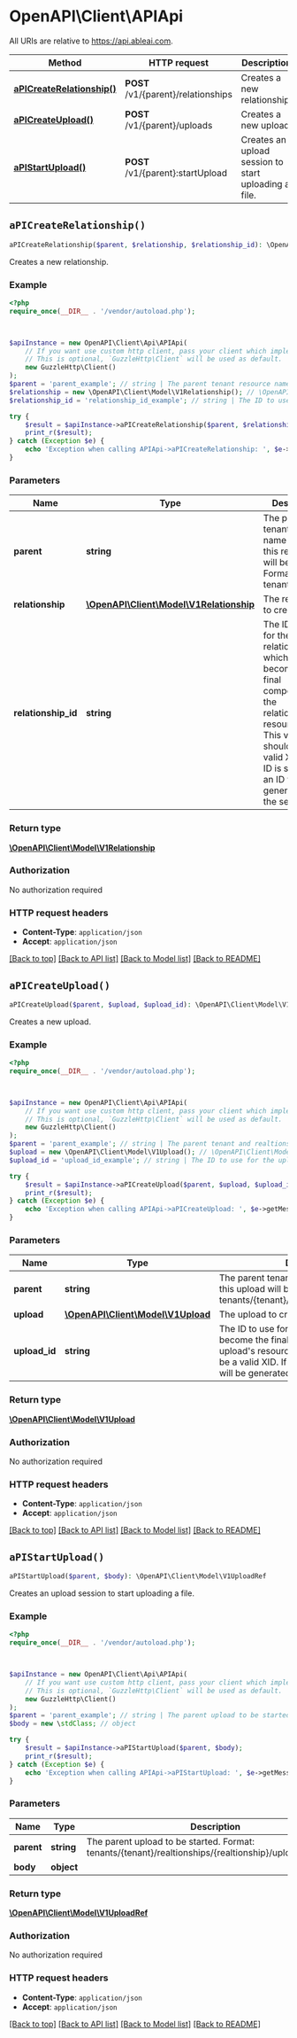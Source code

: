 # OpenAPI\Client\APIApi

All URIs are relative to https://api.ableai.com.

Method | HTTP request | Description
------------- | ------------- | -------------
[**aPICreateRelationship()**](APIApi.md#aPICreateRelationship) | **POST** /v1/{parent}/relationships | Creates a new relationship.
[**aPICreateUpload()**](APIApi.md#aPICreateUpload) | **POST** /v1/{parent}/uploads | Creates a new upload.
[**aPIStartUpload()**](APIApi.md#aPIStartUpload) | **POST** /v1/{parent}:startUpload | Creates an upload session to start uploading a file.


## `aPICreateRelationship()`

```php
aPICreateRelationship($parent, $relationship, $relationship_id): \OpenAPI\Client\Model\V1Relationship
```

Creates a new relationship.

### Example

```php
<?php
require_once(__DIR__ . '/vendor/autoload.php');



$apiInstance = new OpenAPI\Client\Api\APIApi(
    // If you want use custom http client, pass your client which implements `GuzzleHttp\ClientInterface`.
    // This is optional, `GuzzleHttp\Client` will be used as default.
    new GuzzleHttp\Client()
);
$parent = 'parent_example'; // string | The parent tenant resource name where this relationship will be created. Format: tenants/{tenant}
$relationship = new \OpenAPI\Client\Model\V1Relationship(); // \OpenAPI\Client\Model\V1Relationship | The relationship to create.
$relationship_id = 'relationship_id_example'; // string | The ID to use for the relationship, which will become the final component of the relationship's resource name.  This value should be a valid XID.  If no ID is specified, an ID will be generated by the server.

try {
    $result = $apiInstance->aPICreateRelationship($parent, $relationship, $relationship_id);
    print_r($result);
} catch (Exception $e) {
    echo 'Exception when calling APIApi->aPICreateRelationship: ', $e->getMessage(), PHP_EOL;
}
```

### Parameters

Name | Type | Description  | Notes
------------- | ------------- | ------------- | -------------
 **parent** | **string**| The parent tenant resource name where this relationship will be created. Format: tenants/{tenant} |
 **relationship** | [**\OpenAPI\Client\Model\V1Relationship**](../Model/V1Relationship.md)| The relationship to create. |
 **relationship_id** | **string**| The ID to use for the relationship, which will become the final component of the relationship&#39;s resource name.  This value should be a valid XID.  If no ID is specified, an ID will be generated by the server. | [optional]

### Return type

[**\OpenAPI\Client\Model\V1Relationship**](../Model/V1Relationship.md)

### Authorization

No authorization required

### HTTP request headers

- **Content-Type**: `application/json`
- **Accept**: `application/json`

[[Back to top]](#) [[Back to API list]](../../README.md#endpoints)
[[Back to Model list]](../../README.md#models)
[[Back to README]](../../README.md)

## `aPICreateUpload()`

```php
aPICreateUpload($parent, $upload, $upload_id): \OpenAPI\Client\Model\V1Upload
```

Creates a new upload.

### Example

```php
<?php
require_once(__DIR__ . '/vendor/autoload.php');



$apiInstance = new OpenAPI\Client\Api\APIApi(
    // If you want use custom http client, pass your client which implements `GuzzleHttp\ClientInterface`.
    // This is optional, `GuzzleHttp\Client` will be used as default.
    new GuzzleHttp\Client()
);
$parent = 'parent_example'; // string | The parent tenant and realtionship where this upload will be created. Format: tenants/{tenant}/realtionships/{realtionship}
$upload = new \OpenAPI\Client\Model\V1Upload(); // \OpenAPI\Client\Model\V1Upload | The upload to create.
$upload_id = 'upload_id_example'; // string | The ID to use for the upload, which will become the final component of the upload's resource name.  This value should be a valid XID.  If no ID is specified, an ID will be generated by the server.

try {
    $result = $apiInstance->aPICreateUpload($parent, $upload, $upload_id);
    print_r($result);
} catch (Exception $e) {
    echo 'Exception when calling APIApi->aPICreateUpload: ', $e->getMessage(), PHP_EOL;
}
```

### Parameters

Name | Type | Description  | Notes
------------- | ------------- | ------------- | -------------
 **parent** | **string**| The parent tenant and realtionship where this upload will be created. Format: tenants/{tenant}/realtionships/{realtionship} |
 **upload** | [**\OpenAPI\Client\Model\V1Upload**](../Model/V1Upload.md)| The upload to create. |
 **upload_id** | **string**| The ID to use for the upload, which will become the final component of the upload&#39;s resource name.  This value should be a valid XID.  If no ID is specified, an ID will be generated by the server. | [optional]

### Return type

[**\OpenAPI\Client\Model\V1Upload**](../Model/V1Upload.md)

### Authorization

No authorization required

### HTTP request headers

- **Content-Type**: `application/json`
- **Accept**: `application/json`

[[Back to top]](#) [[Back to API list]](../../README.md#endpoints)
[[Back to Model list]](../../README.md#models)
[[Back to README]](../../README.md)

## `aPIStartUpload()`

```php
aPIStartUpload($parent, $body): \OpenAPI\Client\Model\V1UploadRef
```

Creates an upload session to start uploading a file.

### Example

```php
<?php
require_once(__DIR__ . '/vendor/autoload.php');



$apiInstance = new OpenAPI\Client\Api\APIApi(
    // If you want use custom http client, pass your client which implements `GuzzleHttp\ClientInterface`.
    // This is optional, `GuzzleHttp\Client` will be used as default.
    new GuzzleHttp\Client()
);
$parent = 'parent_example'; // string | The parent upload to be started. Format: tenants/{tenant}/realtionships/{realtionship}/uploads/{upload}
$body = new \stdClass; // object

try {
    $result = $apiInstance->aPIStartUpload($parent, $body);
    print_r($result);
} catch (Exception $e) {
    echo 'Exception when calling APIApi->aPIStartUpload: ', $e->getMessage(), PHP_EOL;
}
```

### Parameters

Name | Type | Description  | Notes
------------- | ------------- | ------------- | -------------
 **parent** | **string**| The parent upload to be started. Format: tenants/{tenant}/realtionships/{realtionship}/uploads/{upload} |
 **body** | **object**|  |

### Return type

[**\OpenAPI\Client\Model\V1UploadRef**](../Model/V1UploadRef.md)

### Authorization

No authorization required

### HTTP request headers

- **Content-Type**: `application/json`
- **Accept**: `application/json`

[[Back to top]](#) [[Back to API list]](../../README.md#endpoints)
[[Back to Model list]](../../README.md#models)
[[Back to README]](../../README.md)
